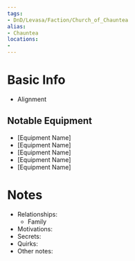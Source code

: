 ```yaml
---
tags:
- DnD/Levasa/Faction/Church_of_Chauntea
alias:
- Chauntea
locations:
- 
---
```


# Basic Info
- Alignment


## Notable Equipment
- [Equipment Name]
- [Equipment Name]
- [Equipment Name]
- [Equipment Name]
- [Equipment Name]

# Notes
- Relationships: 
	- Family
- Motivations: 
- Secrets: 
- Quirks: 
- Other notes: 

